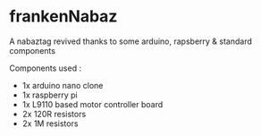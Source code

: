 # frankenNabaz
A nabaztag revived thanks to some arduino, rapsberry &amp; standard components

Components used :
- 1x arduino nano clone
- 1x raspberry pi
- 1x L9110 based motor controller board
- 2x 120R resistors
- 2x 1M resistors
